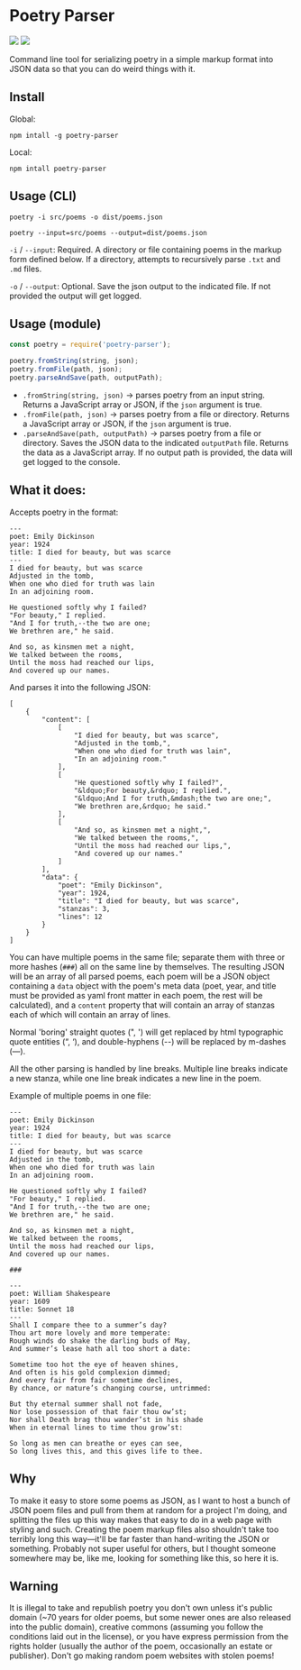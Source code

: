 # Poetry Parser

![](https://api.travis-ci.org/ChapelR/poetry-parser.svg?branch=master) ![](https://img.shields.io/github/package-json/v/chapelr/poetry-parser.svg)

Command line tool for serializing poetry in a simple markup format into JSON data so that you can do weird things with it.

## Install

Global:

```
npm intall -g poetry-parser
```

Local:

```
npm intall poetry-parser
```

## Usage (CLI)

```
poetry -i src/poems -o dist/poems.json
```

```
poetry --input=src/poems --output=dist/poems.json
```

`-i` / `--input`: Required. A directory or file containing poems in the markup form defined below. If a directory, attempts to recursively parse `.txt` and `.md` files.

`-o` / `--output`: Optional. Save the json output to the indicated file. If not provided the output will get logged.

## Usage (module)

```javascript
const poetry = require('poetry-parser');

poetry.fromString(string, json);
poetry.fromFile(path, json);
poetry.parseAndSave(path, outputPath);
```

- `.fromString(string, json)` -> parses poetry from an input string. Returns a JavaScript array or JSON, if the `json` argument is true.
- `.fromFile(path, json)` -> parses poetry from a file or directory. Returns a JavaScript array or JSON, if the `json` argument is true.
- `.parseAndSave(path, outputPath)` -> parses poetry from a file or directory. Saves the JSON data to the indicated `outputPath` file. Returns the data as a JavaScript array. If no output path is provided, the data will get logged to the console.

## What it does:

Accepts poetry in the format:

```
---
poet: Emily Dickinson
year: 1924
title: I died for beauty, but was scarce
---
I died for beauty, but was scarce   
Adjusted in the tomb,   
When one who died for truth was lain    
In an adjoining room.   
  
He questioned softly why I failed?
"For beauty," I replied.    
"And I for truth,--the two are one;  
We brethren are," he said.  
  
And so, as kinsmen met a night, 
We talked between the rooms,
Until the moss had reached our lips,    
And covered up our names.
```

And parses it into the following JSON:
```
[
    {
        "content": [
            [
                "I died for beauty, but was scarce",
                "Adjusted in the tomb,",
                "When one who died for truth was lain",
                "In an adjoining room."
            ],
            [
                "He questioned softly why I failed?",
                "&ldquo;For beauty,&rdquo; I replied.",
                "&ldquo;And I for truth,&mdash;the two are one;",
                "We brethren are,&rdquo; he said."
            ],
            [
                "And so, as kinsmen met a night,",
                "We talked between the rooms,",
                "Until the moss had reached our lips,",
                "And covered up our names."
            ]
        ],
        "data": {
            "poet": "Emily Dickinson",
            "year": 1924,
            "title": "I died for beauty, but was scarce",
            "stanzas": 3,
            "lines": 12
        }
    }
]
```

You can have multiple poems in the same file; separate them with three or more hashes (`###`) all on the same line by themselves. The resulting JSON will be an array of all parsed poems, each poem will be a JSON object containing a `data` object with the poem's meta data (poet, year, and title must be provided as yaml front matter in each poem, the rest will be calculated), and a `content` property that will contain an array of stanzas each of which will contain an array of lines.

Normal 'boring' straight quotes (", ') will get replaced by html typographic quote entities (&ldquo;, &lsquo;), and double-hyphens (--) will be replaced by m-dashes (&mdash;).

All the other parsing is handled by line breaks. Multiple line breaks indicate a new stanza, while one line break indicates a new line in the poem.

Example of multiple poems in one file:

```
---
poet: Emily Dickinson
year: 1924
title: I died for beauty, but was scarce
---
I died for beauty, but was scarce   
Adjusted in the tomb,   
When one who died for truth was lain    
In an adjoining room.   
  
He questioned softly why I failed?
"For beauty," I replied.    
"And I for truth,--the two are one;  
We brethren are," he said.  
  
And so, as kinsmen met a night, 
We talked between the rooms,
Until the moss had reached our lips,    
And covered up our names.

###

---
poet: William Shakespeare
year: 1609
title: Sonnet 18
---
Shall I compare thee to a summer’s day?
Thou art more lovely and more temperate:
Rough winds do shake the darling buds of May,
And summer’s lease hath all too short a date:

Sometime too hot the eye of heaven shines,
And often is his gold complexion dimmed;
And every fair from fair sometime declines,
By chance, or nature’s changing course, untrimmed:

But thy eternal summer shall not fade,
Nor lose possession of that fair thou ow’st;
Nor shall Death brag thou wander’st in his shade
When in eternal lines to time thou grow’st:

So long as men can breathe or eyes can see,
So long lives this, and this gives life to thee.
```

## Why

To make it easy to store some poems as JSON, as I want to host a bunch of JSON poem files and pull from them at random for a project I'm doing, and splitting the files up this way makes that easy to do in a web page with styling and such. Creating the poem markup files also shouldn't take too terribly long this way&mdash;it'll be far faster than hand-writing the JSON or something. Probably not super useful for others, but I thought someone somewhere may be, like me, looking for something like this, so here it is.

## Warning

It is illegal to take and republish poetry you don't own unless it's public domain (~70 years for older poems, but some newer ones are also released into the public domain), creative commons (assuming you follow the conditions laid out in the license), or you have express permission from the rights holder (usually the author of the poem, occasionally an estate or publisher). Don't go making random poem websites with stolen poems!